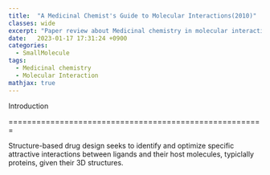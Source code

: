 ```yaml
---
title:  "A Medicinal Chemist's Guide to Molecular Interactions(2010)"
classes: wide
excerpt: "Paper review about Medicinal chemistry in molecular interaction"
date:   2023-01-17 17:31:24 +0900
categories: 
  - SmallMolecule
tags:
  - Medicinal chemistry
  - Molecular Interaction
mathjax: true
---
```


Introduction

=======================================================

Structure-based drug design seeks to identify and optimize specific attractive interactions between ligands and their host molecules, typiclally proteins, given their 3D structures. 
